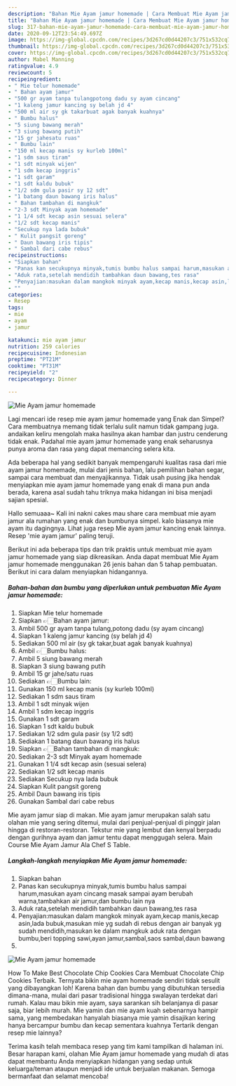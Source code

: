 ```yaml
---
description: "Bahan Mie Ayam jamur homemade | Cara Membuat Mie Ayam jamur homemade Yang Enak Dan Mudah"
title: "Bahan Mie Ayam jamur homemade | Cara Membuat Mie Ayam jamur homemade Yang Enak Dan Mudah"
slug: 317-bahan-mie-ayam-jamur-homemade-cara-membuat-mie-ayam-jamur-homemade-yang-enak-dan-mudah
date: 2020-09-12T23:54:49.697Z
image: https://img-global.cpcdn.com/recipes/3d267cd0d44207c3/751x532cq70/mie-ayam-jamur-homemade-foto-resep-utama.jpg
thumbnail: https://img-global.cpcdn.com/recipes/3d267cd0d44207c3/751x532cq70/mie-ayam-jamur-homemade-foto-resep-utama.jpg
cover: https://img-global.cpcdn.com/recipes/3d267cd0d44207c3/751x532cq70/mie-ayam-jamur-homemade-foto-resep-utama.jpg
author: Mabel Manning
ratingvalue: 4.9
reviewcount: 5
recipeingredient:
- " Mie telur homemade"
- " Bahan ayam jamur"
- "500 gr ayam tanpa tulangpotong dadu sy ayam cincang"
- "1 kaleng jamur kancing sy belah jd 4"
- "500 ml air sy gk takarbuat agak banyak kuahnya"
- " Bumbu halus"
- "5 siung bawang merah"
- "3 siung bawang putih"
- "15 gr jahesatu ruas"
- " Bumbu lain"
- "150 ml kecap manis sy kurleb 100ml"
- "1 sdm saus tiram"
- "1 sdt minyak wijen"
- "1 sdm kecap inggris"
- "1 sdt garam"
- "1 sdt kaldu bubuk"
- "1/2 sdm gula pasir sy 12 sdt"
- "1 batang daun bawang iris halus"
- " Bahan tambahan di mangkuk"
- "2-3 sdt Minyak ayam homemade"
- "1 1/4 sdt kecap asin sesuai selera"
- "1/2 sdt kecap manis"
- "Secukup nya lada bubuk"
- " Kulit pangsit goreng"
- " Daun bawang iris tipis"
- " Sambal dari cabe rebus"
recipeinstructions:
- "Siapkan bahan"
- "Panas kan secukupnya minyak,tumis bumbu halus sampai harum,masukan ayam cincang masak sampai ayam berubah warna,tambahkan air jamur,dan bumbu lain nya"
- "Aduk rata,setelah mendidih tambahkan daun bawang,tes rasa"
- "Penyajian:masukan dalam mangkok minyak ayam,kecap manis,kecap asin,lada bubuk,masukan mie yg sudah di rebus dengan air banyak yg sudah mendidih,masukan ke dalam mangkuk aduk rata dengan bumbu,beri topping sawi,ayan jamur,sambal,saos sambal,daun bawang"
- ""
categories:
- Resep
tags:
- mie
- ayam
- jamur

katakunci: mie ayam jamur 
nutrition: 259 calories
recipecuisine: Indonesian
preptime: "PT21M"
cooktime: "PT31M"
recipeyield: "2"
recipecategory: Dinner

---
```



![Mie Ayam jamur homemade](https://img-global.cpcdn.com/recipes/3d267cd0d44207c3/751x532cq70/mie-ayam-jamur-homemade-foto-resep-utama.jpg)

Lagi mencari ide resep mie ayam jamur homemade yang Enak dan Simpel? Cara membuatnya memang tidak terlalu sulit namun tidak gampang juga. andaikan keliru mengolah maka hasilnya akan hambar dan justru cenderung tidak enak. Padahal mie ayam jamur homemade yang enak seharusnya punya aroma dan rasa yang dapat memancing selera kita.

Ada beberapa hal yang sedikit banyak mempengaruhi kualitas rasa dari mie ayam jamur homemade, mulai dari jenis bahan, lalu pemilihan bahan segar, sampai cara membuat dan menyajikannya. Tidak usah pusing jika hendak menyiapkan mie ayam jamur homemade yang enak di mana pun anda berada, karena asal sudah tahu triknya maka hidangan ini bisa menjadi sajian spesial.

Hallo semuaaa~ Kali ini nakni cakes mau share cara membuat mie ayam jamur ala rumahan yang enak dan bumbunya simpel. kalo biasanya mie ayam itu dagingnya. Lihat juga resep Mie ayam jamur kancing enak lainnya. Resep &#39;mie ayam jamur&#39; paling teruji.


Berikut ini ada beberapa tips dan trik praktis untuk membuat mie ayam jamur homemade yang siap dikreasikan. Anda dapat membuat Mie Ayam jamur homemade menggunakan 26 jenis bahan dan 5 tahap pembuatan. Berikut ini cara dalam menyiapkan hidangannya.

<!--inarticleads1-->

##### Bahan-bahan dan bumbu yang diperlukan untuk pembuatan Mie Ayam jamur homemade:

1. Siapkan  Mie telur homemade
1. Siapkan  👉🏻Bahan ayam jamur:
1. Ambil 500 gr ayam tanpa tulang,potong dadu (sy ayam cincang)
1. Siapkan 1 kaleng jamur kancing (sy belah jd 4)
1. Sediakan 500 ml air (sy gk takar,buat agak banyak kuahnya)
1. Ambil  👉🏻Bumbu halus:
1. Ambil 5 siung bawang merah
1. Siapkan 3 siung bawang putih
1. Ambil 15 gr jahe/satu ruas
1. Sediakan  👉🏻Bumbu lain:
1. Gunakan 150 ml kecap manis (sy kurleb 100ml)
1. Sediakan 1 sdm saus tiram
1. Ambil 1 sdt minyak wijen
1. Ambil 1 sdm kecap inggris
1. Gunakan 1 sdt garam
1. Siapkan 1 sdt kaldu bubuk
1. Sediakan 1/2 sdm gula pasir (sy 1/2 sdt)
1. Sediakan 1 batang daun bawang iris halus
1. Siapkan  👉🏻Bahan tambahan di mangkuk:
1. Sediakan 2-3 sdt Minyak ayam homemade
1. Gunakan 1 1/4 sdt kecap asin (sesuai selera)
1. Sediakan 1/2 sdt kecap manis
1. Sediakan Secukup nya lada bubuk
1. Siapkan  Kulit pangsit goreng
1. Ambil  Daun bawang iris tipis
1. Gunakan  Sambal dari cabe rebus


Mie ayam jamur siap di makan. Mie ayam jamur merupakan salah satu olahan mie yang sering ditemui, mulai dari penjual-penjual di pinggir jalan hingga di restoran-restoran. Tekstur mie yang lembut dan kenyal berpadu dengan gurihnya ayam dan jamur tentu dapat menggugah selera. Main Course Mie Ayam Jamur Ala Chef S Table. 

<!--inarticleads2-->

##### Langkah-langkah menyiapkan Mie Ayam jamur homemade:

1. Siapkan bahan
1. Panas kan secukupnya minyak,tumis bumbu halus sampai harum,masukan ayam cincang masak sampai ayam berubah warna,tambahkan air jamur,dan bumbu lain nya
1. Aduk rata,setelah mendidih tambahkan daun bawang,tes rasa
1. Penyajian:masukan dalam mangkok minyak ayam,kecap manis,kecap asin,lada bubuk,masukan mie yg sudah di rebus dengan air banyak yg sudah mendidih,masukan ke dalam mangkuk aduk rata dengan bumbu,beri topping sawi,ayan jamur,sambal,saos sambal,daun bawang
1. 
<img src="//assets-global.cpcdn.com/assets/icons/button_play-2c75c40dde080a61004c1f40b05d8f140eaff45d7e9e6481dc71c63d2e7c4909.png" alt="Mie Ayam jamur homemade">

How To Make Best Chocolate Chip Cookies Cara Membuat Chocolate Chip Cookies Terbaik. Ternyata bikin mie ayam homemade sendiri tidak sesulit yang dibayangkan loh! Karena bahan dan bumbu yang dibutuhkan tersedia dimana-mana, mulai dari pasar tradisional hingga swalayan terdekat dari rumah. Kalau mau bikin mie ayam, saya sarankan sih belanjanya di pasar saja, biar lebih murah. Mie yamin dan mie ayam kuah sebenarnya hampir sama, yang membedakan hanyalah biasanya mie yamin disajikan kering hanya bercampur bumbu dan kecap sementara kuahnya Tertarik dengan resep mie lainnya? 

Terima kasih telah membaca resep yang tim kami tampilkan di halaman ini. Besar harapan kami, olahan Mie Ayam jamur homemade yang mudah di atas dapat membantu Anda menyiapkan hidangan yang sedap untuk keluarga/teman ataupun menjadi ide untuk berjualan makanan. Semoga bermanfaat dan selamat mencoba!
